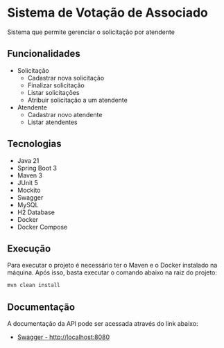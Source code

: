 # Sistema de Votação de Associado
Sistema que permite gerenciar o solicitação por atendente

## Funcionalidades
- Solicitação
  - Cadastrar nova solicitação
  - Finalizar solicitação
  - Listar solicitações
  - Atribuir solicitação a um atendente
- Atendente
  - Cadastrar novo atendente
  - Listar atendentes

## Tecnologias
- Java 21
- Spring Boot 3
- Maven 3
- JUnit 5
- Mockito
- Swagger
- MySQL
- H2 Database
- Docker
- Docker Compose

## Execução
Para executar o projeto é necessário ter o Maven e o Docker instalado na máquina. Após isso, basta executar o comando abaixo na raiz do projeto:

```bash
mvn clean install
```

## Documentação
A documentação da API pode ser acessada através do link abaixo:
* [Swagger - http://localhost:8080](http://localhost:8080/swagger-ui.html)

